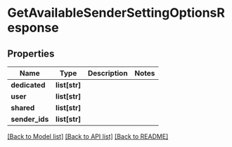 # GetAvailableSenderSettingOptionsResponse

## Properties
Name | Type | Description | Notes
------------ | ------------- | ------------- | -------------
**dedicated** | **list[str]** |  | 
**user** | **list[str]** |  | 
**shared** | **list[str]** |  | 
**sender_ids** | **list[str]** |  | 

[[Back to Model list]](../README.md#documentation-for-models) [[Back to API list]](../README.md#documentation-for-api-endpoints) [[Back to README]](../README.md)


